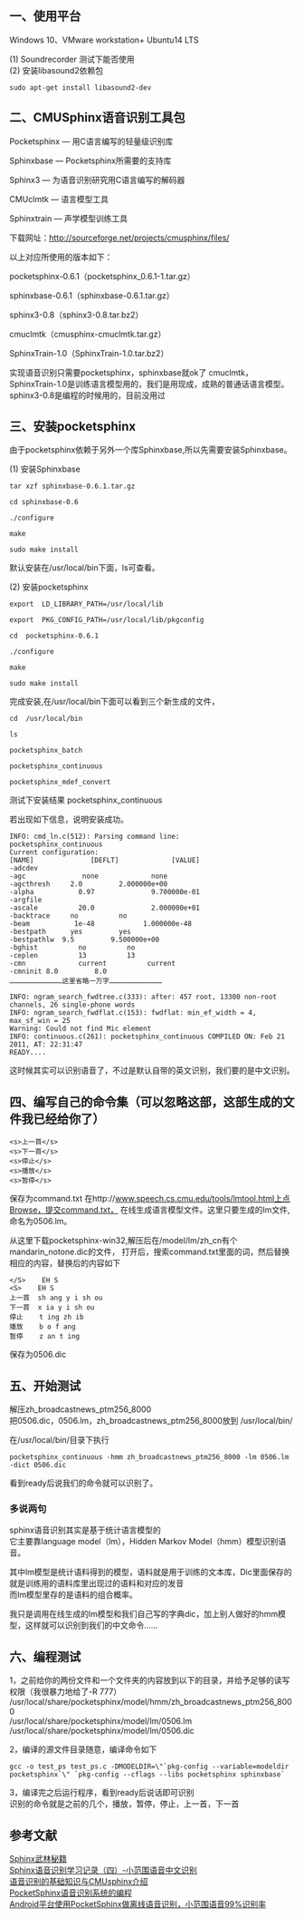 ## 一、使用平台

Windows 10、VMware workstation+ Ubuntu14 LTS

(1) Soundrecorder 测试下能否使用  
(2) 安装libasound2依赖包
```
sudo apt-get install libasound2-dev
```

## 二、CMUSphinx语音识别工具包

Pocketsphinx — 用C语言编写的轻量级识别库

Sphinxbase — Pocketsphinx所需要的支持库

Sphinx3 — 为语音识别研究用C语言编写的解码器

CMUclmtk — 语言模型工具

Sphinxtrain — 声学模型训练工具

下载网址：http://sourceforge.net/projects/cmusphinx/files/

以上对应所使用的版本如下：

pocketsphinx-0.6.1（pocketsphinx_0.6.1-1.tar.gz）

sphinxbase-0.6.1（sphinxbase-0.6.1.tar.gz）

sphinx3-0.8（sphinx3-0.8.tar.bz2）

cmuclmtk（cmusphinx-cmuclmtk.tar.gz）

SphinxTrain-1.0（SphinxTrain-1.0.tar.bz2）

实现语音识别只需要pocketsphinx，sphinxbase就ok了
cmuclmtk，SphinxTrain-1.0是训练语言模型用的，我们是用现成，成熟的普通话语言模型。
sphinx3-0.8是编程的时候用的，目前没用过

## 三、安装pocketsphinx

由于pocketsphinx依赖于另外一个库Sphinxbase,所以先需要安装Sphinxbase。

(1) 安装Sphinxbase
```
tar xzf sphinxbase-0.6.1.tar.gz

cd sphinxbase-0.6

./configure

make

sudo make install
```
默认安装在/usr/local/bin下面，ls可查看。

(2) 安装pocketsphinx
```
export  LD_LIBRARY_PATH=/usr/local/lib

export  PKG_CONFIG_PATH=/usr/local/lib/pkgconfig

cd  pocketsphinx-0.6.1

./configure

make

sudo make install
```
完成安装,在/usr/local/bin下面可以看到三个新生成的文件，
```
cd  /usr/local/bin

ls

pocketsphinx_batch

pocketsphinx_continuous

pocketsphinx_mdef_convert
```
测试下安装结果
pocketsphinx_continuous

若出现如下信息，说明安装成功。
```
INFO: cmd_ln.c(512): Parsing command line:  
pocketsphinx_continuous  
Current configuration:  
[NAME]              [DEFLT]             [VALUE]  
-adcdev                       
-agc              none             none  
-agcthresh     2.0         2.000000e+00  
-alpha           0.97              9.700000e-01  
-argfile                  
-ascale          20.0              2.000000e+01  
-backtrace     no          no  
-beam           1e-48            1.000000e-48  
-bestpath      yes         yes  
-bestpathlw  9.5         9.500000e+00  
-bghist          no          no  
-ceplen          13          13  
-cmn             current          current  
-cmninit 8.0         8.0  
…………………………………这里省略一万字…………………………………

INFO: ngram_search_fwdtree.c(333): after: 457 root, 13300 non-root channels, 26 single-phone words  
INFO: ngram_search_fwdflat.c(153): fwdflat: min_ef_width = 4, max_sf_win = 25  
Warning: Could not find Mic element  
INFO: continuous.c(261): pocketsphinx_continuous COMPILED ON: Feb 21 2011, AT: 22:31:47  
READY....  
```
这时候其实可以识别语音了，不过是默认自带的英文识别，我们要的是中文识别。

## 四、编写自己的命令集（可以忽略这部，这部生成的文件我已经给你了）
```
<s>上一首</s>
<s>下一首</s>
<s>停止</s>
<s>播放</s>
<s>暂停</s>
```
保存为command.txt
在http://www.speech.cs.cmu.edu/tools/lmtool.html上点Browse，提交command.txt，
在线生成语言模型文件。这里只要生成的lm文件,命名为0506.lm。

从这里下载pocketsphinx-win32,解压后在/model/lm/zh_cn有个mandarin_notone.dic的文件，
打开后，搜索command.txt里面的词，然后替换相应的内容，替换后的内容如下
```
</S>    EH S
<S>    EH S
上一首  sh ang y i sh ou
下一首  x ia y i sh ou
停止    t ing zh ib
播放    b o f ang
暂停    z an t ing
```
保存为0506.dic

## 五、开始测试
解压zh_broadcastnews_ptm256_8000  
把0506.dic，0506.lm，zh_broadcastnews_ptm256_8000放到 /usr/local/bin/  

在/usr/local/bin/目录下执行
```
pocketsphinx_continuous -hmm zh_broadcastnews_ptm256_8000 -lm 0506.lm -dict 0506.dic
```
看到ready后说我们的命令就可以识别了。  

### 多说两句  
sphinx语音识别其实是基于统计语言模型的  
它主要靠language model（lm），Hidden Markov Model（hmm）模型识别语音。  

其中lm模型是统计语料得到的模型，语料就是用于训练的文本库，Dic里面保存的就是训练用的语料库里出现过的语料和对应的发音  
而lm模型里存的是语料的组合概率。  

我只是调用在线生成的lm模型和我们自己写的字典dic，加上别人做好的hmm模型，这样就可以识别到我们的中文命令……  

## 六、编程测试
1，之前给你的两份文件和一个文件夹的内容放到以下的目录，并给予足够的读写权限（我很暴力地给了-R 777）  
/usr/local/share/pocketsphinx/model/hmm/zh_broadcastnews_ptm256_8000  
/usr/local/share/pocketsphinx/model/lm/0506.lm  
/usr/local/share/pocketsphinx/model/lm/0506.dic

2，编译的源文件目录随意，编译命令如下
```
gcc -o test_ps test_ps.c -DMODELDIR=\"`pkg-config --variable=modeldir pocketsphinx`\" `pkg-config --cflags --libs pocketsphinx sphinxbase`
```
3，编译完之后运行程序，看到ready后说话即可识别  
识别的命令就是之前的几个，播放，暂停，停止，上一首，下一首  

## 参考文献
[Sphinx武林秘籍](http://www.cnblogs.com/huanghuang/archive/2011/07/14/2106579.html)  
[Sphinx语音识别学习记录（四）-小范围语音中文识别](http://www.cnblogs.com/yin52133/archive/2012/07/12/2588201.html)  
[语音识别的基础知识与CMUsphinx介绍](http://blog.csdn.net/zouxy09/article/details/7941585)  
[PocketSphinx语音识别系统的编程](http://blog.csdn.net/zouxy09/article/details/7978108)  
[Android平台使用PocketSphinx做离线语音识别，小范围语音99%识别率](http://zuoshu.iteye.com/blog/1463867)  
